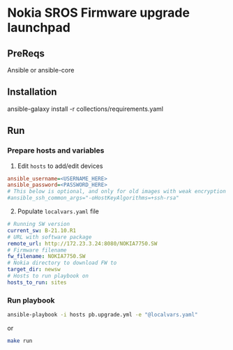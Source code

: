 # Nokia SROS Firmware upgrade launchpad

## PreReqs

Ansible or ansible-core

## Installation

ansible-galaxy install -r collections/requirements.yaml

## Run

### Prepare hosts and variables

1. Edit `hosts` to add/edit devices

```ini
ansible_username=<USERNAME_HERE>
ansible_password=<PASSWORD_HERE>
# This below is optional, and only for old images with weak encryption
#ansible_ssh_common_args="-oHostKeyAlgorithms=+ssh-rsa"
```

2. Populate `localvars.yaml` file

```yaml
# Running SW version 
current_sw: B-21.10.R1
# URL with software package
remote_url: http://172.23.3.24:8080/NOKIA7750.SW
# Firmware filename
fw_filename: NOKIA7750.SW
# Nokia directory to download FW to
target_dir: newsw
# Hosts to run playbook on
hosts_to_run: sites
```

### Run playbook

```bash
ansible-playbook -i hosts pb.upgrade.yml -e "@localvars.yaml"
```

or

```bash
make run 
```